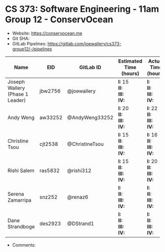 # CS 373: Software Engineering - 11am Group 12 - **ConservOcean**

- Website: https://conservocean.me
- Git SHA:
- GitLab Pipelines: https://gitlab.com/joewallery/cs373-group12/-/pipelines

| Name                            | EID     | GitLab ID      | Estimated Time (hours)                      | Actual Time (hours)                       |
| ------------------------------- | ------- | -------------- | ------------------------------------------- | ----------------------------------------- |
| Joseph Wallery (Phase 1 Leader) | jbw2756 | @joewallery    | **I:** 15<br>**II:**<br>**III:**<br>**IV:** | **I:** <br>**II:**<br>**III:**<br>**IV:** |
| Andy Weng                       | aw33252 | @AndyWeng33252 | **I:** 20<br>**II:**<br>**III:**<br>**IV:** | **I:** 22<br>**II:**<br>**III:**<br>**IV:** |
| Christine Tsou                  | cjt2538 | @ChristineTsou | **I:** 15<br>**II:**<br>**III:**<br>**IV:** | **I:** 16<br>**II:**<br>**III:**<br>**IV:** |
| Rishi Salem                     | ras5832 | @rishi312      | **I:** 15<br>**II:**<br>**III:**<br>**IV:** | **I:** 20<br>**II:**<br>**III:**<br>**IV:** |
| Serena Zamarripa                | snz252  | @renaz6        | **I:** <br>**II:**<br>**III:**<br>**IV:**   | **I:** <br>**II:**<br>**III:**<br>**IV:** |
| Dane Strandboge                 | des2923 | @DStrand1      | **I:** <br>**II:**<br>**III:**<br>**IV:**   | **I:** <br>**II:**<br>**III:**<br>**IV:** |

- Comments:
